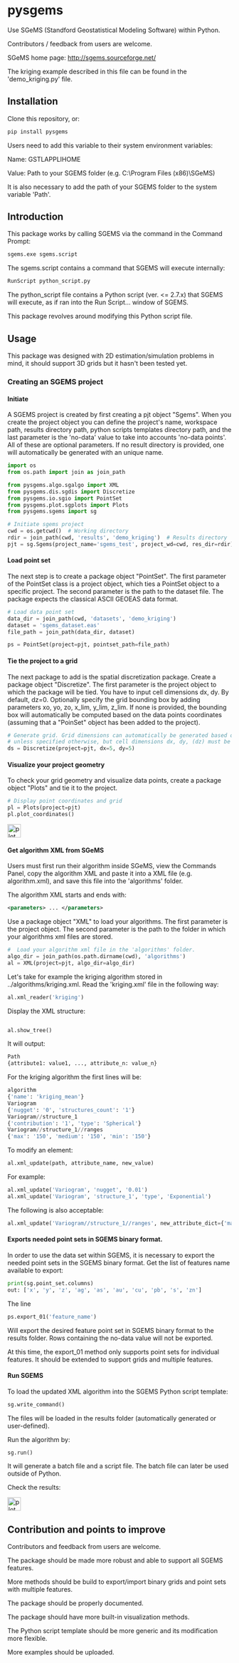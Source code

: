 # pysgems 
Use SGeMS (Standford Geostatistical Modeling Software) within Python.

Contributors / feedback from users are welcome.

SGeMS home page: http://sgems.sourceforge.net/

The kriging example described in this file can be found in the 'demo_kriging.py' file.

## Installation

Clone this repository, or:

```bash
pip install pysgems
```

Users need to add this variable to their system environment variables:

Name: GSTLAPPLIHOME

Value: Path to your SGEMS folder (e.g. C:\Program Files (x86)\SGeMS)

It is also necessary to add the path of your SGEMS folder to the system variable 'Path'.

## Introduction

This package works by calling SGEMS via the command in the Command Prompt:
```bash
sgems.exe sgems.script
```

The sgems.script contains a command that SGEMS will execute internally:

```bash
RunScript python_script.py
```

The python_script file contains a Python script (ver. <= 2.7.x) that SGEMS will execute, as if ran into the Run Script... window of SGEMS.

This package revolves around modifying this Python script file.

## Usage

This package was designed with 2D estimation/simulation problems in mind, it should support 3D grids but it hasn't been tested yet.

### Creating an SGEMS project

#### Initiate
A SGEMS project is created by first creating a pjt object "Sgems". When you create the project object you can define the project's name, workspace path, results directory path, python scripts templates directory path, and the last parameter is the 'no-data' value to take into accounts 'no-data points'. All of these are optional parameters. If no result directory is provided, one will automatically be generated with an unique name.

```python
import os
from os.path import join as join_path

from pysgems.algo.sgalgo import XML
from pysgems.dis.sgdis import Discretize
from pysgems.io.sgio import PointSet
from pysgems.plot.sgplots import Plots
from pysgems.sgems import sg

# Initiate sgems project
cwd = os.getcwd()  # Working directory
rdir = join_path(cwd, 'results', 'demo_kriging')  # Results directory
pjt = sg.Sgems(project_name='sgems_test', project_wd=cwd, res_dir=rdir)
```

#### Load point set

The next step is to create a package object "PointSet". The first parameter of the PointSet class is a project object, which ties a PointSet object to a specific project. The second parameter is the path to the dataset file. The package expects the classical ASCII GEOEAS data format.

```python
# Load data point set
data_dir = join_path(cwd, 'datasets', 'demo_kriging')
dataset = 'sgems_dataset.eas'
file_path = join_path(data_dir, dataset)

ps = PointSet(project=pjt, pointset_path=file_path)
```

#### Tie the project to a grid

The next package to add is the spatial discretization package. Create a package object "Discretize". The first parameter is the project object to which the package will be tied. You have to input cell dimensions dx, dy. By default, dz=0. Optionally specify the grid bounding box by adding parameters xo, yo, zo, x_lim, y_lim, z_lim. If none is provided, the bounding box will automatically be computed based on the data points coordinates (assuming that a "PoinSet" object has been added to the project).

```python
# Generate grid. Grid dimensions can automatically be generated based on the data points
# unless specified otherwise, but cell dimensions dx, dy, (dz) must be specified
ds = Discretize(project=pjt, dx=5, dy=5)
```

#### Visualize your project geometry

To check your grid geometry and visualize data points, create a package object "Plots" and tie it to the project.

```python
# Display point coordinates and grid
pl = Plots(project=pjt)
pl.plot_coordinates()
```

<img src="pysgems/examples/results/demo_kriging/grid.png" alt="plot" style="width:30;height:30">

#### Get algorithm XML from SGeMS

Users must first run their algorithm inside SGeMS, view the Commands Panel, copy the algorithm XML and paste it into a XML file (e.g. algorithm.xml), and save this file into the 'algorithms' folder.

The algorithm XML starts and ends with:
```xml
<parameters> ... </parameters>
```

Use a package object "XML" to load your algorithms. The first parameter is the project object. The second parameter is the path to the folder in which your algorithms xml files are stored.

```python
#  Load your algorithm xml file in the 'algorithms' folder.
algo_dir = join_path(os.path.dirname(cwd), 'algorithms')
al = XML(project=pjt, algo_dir=algo_dir)
```

Let's take for example the kriging algorithm stored in ../algorithms/kriging.xml.
Read the 'kriging.xml' file in the following way:

```python
al.xml_reader('kriging')
```

Display the XML structure:

```python

al.show_tree()

```

It will output:

```python
Path
{attribute1: value1, ..., attribute_n: value_n}
```

For the kriging algorithm the first lines will be:

```python
algorithm
{'name': 'kriging_mean'}
Variogram
{'nugget': '0', 'structures_count': '1'}
Variogram//structure_1
{'contribution': '1', 'type': 'Spherical'}
Variogram//structure_1//ranges
{'max': '150', 'medium': '150', 'min': '150'}
```

To modify an element:

```python
al.xml_update(path, attribute_name, new_value)
```

For example:

```python
al.xml_update('Variogram', 'nugget', '0.01')
al.xml_update('Variogram', 'structure_1', 'type', 'Exponential')
```

The following is also acceptable:

```python
al.xml_update('Variogram//structure_1//ranges', new_attribute_dict={'max': '150', 'medium': '150', 'min': '150'})
```

#### Exports needed point sets in SGEMS binary format.

In order to use the data set within SGEMS, it is necessary to export the needed point sets in the SGEMS binary format.
Get the list of features name available to export:

```python
print(sg.point_set.columns)
out: ['x', 'y', 'z', 'ag', 'as', 'au', 'cu', 'pb', 's', 'zn']
```

The line

```python
ps.export_01('feature_name')
```

Will export the desired feature point set in SGEMS binary format to the results folder. Rows containing the no-data value will not be exported.

At this time, the export_01 method only supports point sets for individual features. It should be extended to support grids and multiple features.

#### Run SGEMS

To load the updated XML algorithm into the SGEMS Python script template:

```python
sg.write_command()
```

The files will be loaded in the results folder (automatically generated or user-defined).

Run the algorithm by:

```python
sg.run()
```

It will generate a batch file and a script file. The batch file can later be used outside of Python.

Check the results:

<img src="pysgems/examples/results/demo_kriging/results.png" alt="plot" style="width:30;height:30">

## Contribution and points to improve

Contributors and feedback from users are welcome. 

The package should be made more robust and able to support all SGEMS features.

More methods should be build to export/import binary grids and point sets with multiple features.

The package should be properly documented.

The package should have more built-in visualization methods.

The Python script template should be more generic and its modification more flexible.

More examples should be uploaded.
